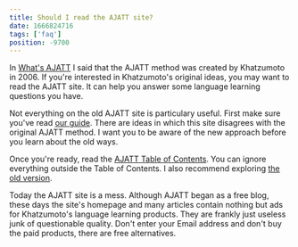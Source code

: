 ```yaml
---
title: Should I read the AJATT site?
date: 1666824716
tags: ['faq']
position: -9700
---
```


In [What's AJATT](whats-ajatt.html) I said that
the AJATT method was created by Khatzumoto in 2006.
If you're interested in Khatzumoto's original ideas,
you may want to read the AJATT site.
It can help you answer some language learning questions you have.

Not everything on the old AJATT site is particulary useful.
First make sure you've read [our guide](table-of-contents.html).
There are ideas in which this site disagrees with the original AJATT method.
I want you to be aware of the new approach before you learn about the old ways.

Once you're ready, read the
[AJATT Table of Contents](https://web.archive.org/web/20220506045940/http://www.alljapaneseallthetime.com/blog/all-japanese-all-the-time-ajatt-how-to-learn-japanese-on-your-own-having-fun-and-to-fluency/).
You can ignore everything outside the Table of Contents.
I also recommend exploring
[the old version](https://web.archive.org/web/20080828035044/http://www.alljapaneseallthetime.com/blog/all-japanese-all-the-time-ajatt-how-to-learn-japanese-on-your-own-having-fun-and-to-fluency).

Today the AJATT site is a mess.
Although AJATT began as a free blog,
these days the site's homepage and many articles
contain nothing but ads for Khatzumoto's language learning products.
They are frankly just useless junk of questionable quality.
Don't enter your Email address and don't buy the paid products,
there are free alternatives.
